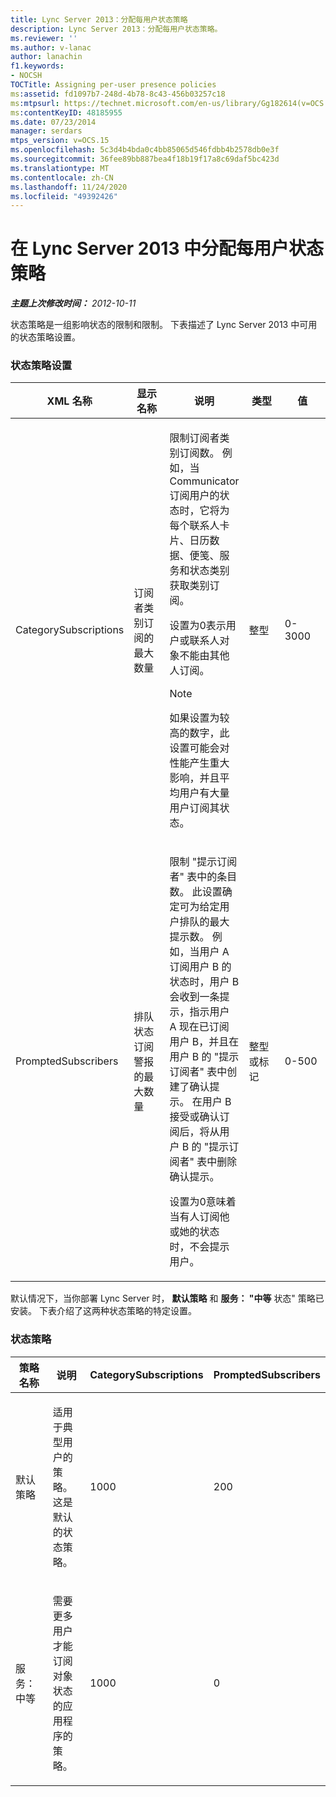 ```yaml
---
title: Lync Server 2013：分配每用户状态策略
description: Lync Server 2013：分配每用户状态策略。
ms.reviewer: ''
ms.author: v-lanac
author: lanachin
f1.keywords:
- NOCSH
TOCTitle: Assigning per-user presence policies
ms:assetid: fd1097b7-248d-4b78-8c43-456b03257c18
ms:mtpsurl: https://technet.microsoft.com/en-us/library/Gg182614(v=OCS.15)
ms:contentKeyID: 48185955
ms.date: 07/23/2014
manager: serdars
mtps_version: v=OCS.15
ms.openlocfilehash: 5c3d4b4bda0c4bb85065d546fdbb4b2578db0e3f
ms.sourcegitcommit: 36fee89bb887bea4f18b19f17a8c69daf5bc423d
ms.translationtype: MT
ms.contentlocale: zh-CN
ms.lasthandoff: 11/24/2020
ms.locfileid: "49392426"
---
```

# <a name="assigning-per-user-presence-policies-in-lync-server-2013"></a>在 Lync Server 2013 中分配每用户状态策略

<div data-xmlns="http://www.w3.org/1999/xhtml">

<div class="topic" data-xmlns="http://www.w3.org/1999/xhtml" data-msxsl="urn:schemas-microsoft-com:xslt" data-cs="https://msdn.microsoft.com/">

<div data-asp="https://msdn2.microsoft.com/asp">



</div>

<div id="mainSection">

<div id="mainBody">

<span> </span>

_**主题上次修改时间：** 2012-10-11_

状态策略是一组影响状态的限制和限制。 下表描述了 Lync Server 2013 中可用的状态策略设置。

### <a name="presence-policy-settings"></a>状态策略设置

<table>
<colgroup>
<col style="width: 20%" />
<col style="width: 20%" />
<col style="width: 20%" />
<col style="width: 20%" />
<col style="width: 20%" />
</colgroup>
<thead>
<tr class="header">
<th>XML 名称</th>
<th>显示名称</th>
<th>说明</th>
<th>类型</th>
<th>值</th>
</tr>
</thead>
<tbody>
<tr class="odd">
<td><p>CategorySubscriptions</p></td>
<td><p>订阅者类别订阅的最大数量</p></td>
<td><p>限制订阅者类别订阅数。 例如，当 Communicator 订阅用户的状态时，它将为每个联系人卡片、日历数据、便笺、服务和状态类别获取类别订阅。</p>
<p>设置为0表示用户或联系人对象不能由其他人订阅。</p>
<div>

> [!NOTE]  
> 如果设置为较高的数字，此设置可能会对性能产生重大影响，并且平均用户有大量用户订阅其状态。


</div></td>
<td><p>整型</p></td>
<td><p>0-3000</p></td>
</tr>
<tr class="even">
<td><p>PromptedSubscribers</p></td>
<td><p>排队状态订阅警报的最大数量</p></td>
<td><p>限制 "提示订阅者" 表中的条目数。 此设置确定可为给定用户排队的最大提示数。 例如，当用户 A 订阅用户 B 的状态时，用户 B 会收到一条提示，指示用户 A 现在已订阅用户 B，并且在用户 B 的 "提示订阅者" 表中创建了确认提示。 在用户 B 接受或确认订阅后，将从用户 B 的 "提示订阅者" 表中删除确认提示。</p>
<p>设置为0意味着当有人订阅他或她的状态时，不会提示用户。</p></td>
<td><p>整型或标记</p></td>
<td><p>0-500</p></td>
</tr>
</tbody>
</table>


默认情况下，当你部署 Lync Server 时， **默认策略** 和 **服务： "中等** 状态" 策略已安装。 下表介绍了这两种状态策略的特定设置。

### <a name="presence-policies"></a>状态策略

<table>
<colgroup>
<col style="width: 25%" />
<col style="width: 25%" />
<col style="width: 25%" />
<col style="width: 25%" />
</colgroup>
<thead>
<tr class="header">
<th>策略名称</th>
<th>说明</th>
<th>CategorySubscriptions</th>
<th>PromptedSubscribers</th>
</tr>
</thead>
<tbody>
<tr class="odd">
<td><p>默认策略</p></td>
<td><p>适用于典型用户的策略。 这是默认的状态策略。</p></td>
<td><p>1000</p></td>
<td><p>200</p></td>
</tr>
<tr class="even">
<td><p>服务：中等</p></td>
<td><p>需要更多用户才能订阅对象状态的应用程序的策略。</p></td>
<td><p>1000</p></td>
<td><p>0</p></td>
</tr>
</tbody>
</table>


</div>

<span> </span>

</div>

</div>

</div>

